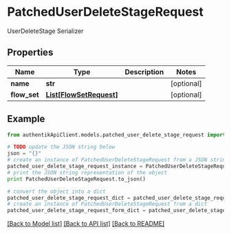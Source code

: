 # PatchedUserDeleteStageRequest

UserDeleteStage Serializer

## Properties
Name | Type | Description | Notes
------------ | ------------- | ------------- | -------------
**name** | **str** |  | [optional] 
**flow_set** | [**List[FlowSetRequest]**](FlowSetRequest.md) |  | [optional] 

## Example

```python
from authentikApiClient.models.patched_user_delete_stage_request import PatchedUserDeleteStageRequest

# TODO update the JSON string below
json = "{}"
# create an instance of PatchedUserDeleteStageRequest from a JSON string
patched_user_delete_stage_request_instance = PatchedUserDeleteStageRequest.from_json(json)
# print the JSON string representation of the object
print PatchedUserDeleteStageRequest.to_json()

# convert the object into a dict
patched_user_delete_stage_request_dict = patched_user_delete_stage_request_instance.to_dict()
# create an instance of PatchedUserDeleteStageRequest from a dict
patched_user_delete_stage_request_form_dict = patched_user_delete_stage_request.from_dict(patched_user_delete_stage_request_dict)
```
[[Back to Model list]](../README.md#documentation-for-models) [[Back to API list]](../README.md#documentation-for-api-endpoints) [[Back to README]](../README.md)


